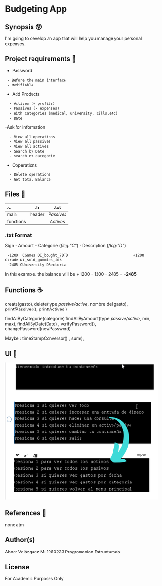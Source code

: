 # Budgeting App



## Synopsis :dizzy_face:

I'm going to develop an app that will help you manage your personal expenses.

  
## Project requirements :dart:


- Password
 ```plain
  - Before the main interface
  - Modifiable
```
- Add Products
```plain
  - Actives (+ profits) 
  - Passives (- expenses)
  - With Categories (medical, university, bills,etc) 
  - Date
 ```
 
-Ask for information 
```plain
  - View all operations
  - View all passives
  - View all actives
  - Search by Date
  - Search By categorie
 ```
- Opperations
```plain
  - Delete operations
  - Get total Balance
```

## Files :page_facing_up:

| **.c** |  **.h** | **.txt** |
|:-----|:--------:|:--------:|
| main  | header | _Passives_|
| functions   |    |   _Actives_  |


### .txt Format 


Sign - Amount - Categorie (_flag:"C"_) - Description (_flag:"D"_)
     
     -1200  CGames DI_bought_7DTD                              +1200 Ctrade DI_sold_gummies_idk
     -2485 CUniversity DRectoria
      
 In this example, the balance will be + 1200 - 1200 - 2485 = **-2485**
    
 		
## Functions :coffee:


  create(gasto), delete(type _passive/active_, nombre del gasto), printfPassives(), printfActives() 

  findAllByCategorie(categorie),findAllByAmount(type _passive/active_, min, max), findAllByDate(Date) , verifyPassword(), changePassword(newPassword)

  Maybe : timeStampConversor() , sum(),  


## UI :iphone:

<img src="https://github.com/AbnerIO/C/blob/main/PIA/Readme_Imgs/2021-05-13%2008_41_47-Window.png" width="550px" height="450px"></a>


## References :page_with_curl:

none atm

## Author(s)
Abner Velázquez M: 1960233 Programacion Estructurada

## License
For Academic Purposes Only

